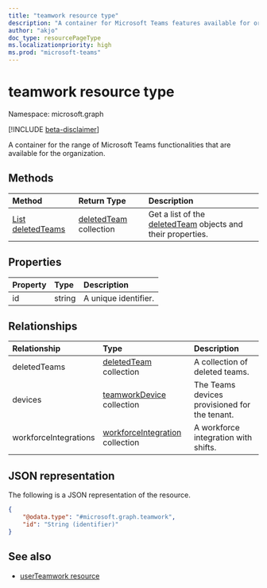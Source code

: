```yaml
---
title: "teamwork resource type"
description: "A container for Microsoft Teams features available for organization."
author: "akjo"
doc_type: resourcePageType
ms.localizationpriority: high
ms.prod: "microsoft-teams"
---
```


# teamwork resource type

Namespace: microsoft.graph

[!INCLUDE [beta-disclaimer](../../includes/beta-disclaimer.md)]

A container for the range of Microsoft Teams functionalities that are available for the organization.

## Methods

| Method                                                  | Return Type                                         |Description                                                                               |
|:--------------------------------------------------------|:----------------------------------------------------|:-----------------------------------------------------------------------------------------|
|[List deletedTeams](../api/teamwork-list-deletedteams.md)|[deletedTeam](../resources/deletedteam.md) collection|Get a list of the [deletedTeam](../resources/deletedteam.md) objects and their properties.|

## Properties

| Property | Type | Description |
|:---------------|:--------|:----------|
|id|string| A unique identifier. |

## Relationships

| Relationship | Type | Description |
|:---------------|:--------|:----------|
|deletedTeams|[deletedTeam](../resources/deletedteam.md) collection| A collection of deleted teams.|
|devices|[teamworkDevice](../resources/teamworkdevice.md) collection|The Teams devices provisioned for the tenant.|
|workforceIntegrations|[workforceIntegration](../resources/workforceintegration.md) collection| A workforce integration with shifts.|

## JSON representation

The following is a JSON representation of the resource.

<!-- {
  "blockType": "resource",
  "@odata.type": "microsoft.graph.teamwork",
  "baseType": "microsoft.graph.entity"
}-->

``` json
{
    "@odata.type": "#microsoft.graph.teamwork",
    "id": "String (identifier)"
}
```

## See also

- [userTeamwork resource](userteamwork.md)

<!-- uuid: 8fcb5dbc-d5aa-4681-8e31-b001d5168d79
2015-10-25 14:57:30 UTC -->
<!--
{
  "type": "#page.annotation",
  "description": "teamwork resource",
  "keywords": "",
  "section": "documentation",
  "tocPath": "",
  "suppressions": []
}
-->
